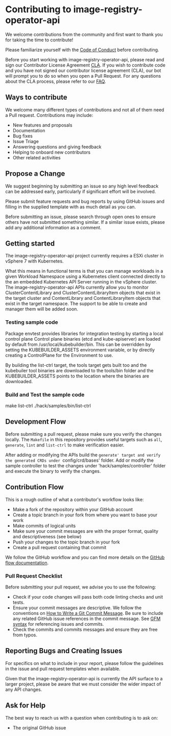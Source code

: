 # Contributing to image-registry-operator-api

We welcome contributions from the community and first
want to thank you for taking the time to contribute!

Please familiarize yourself with the
[Code of Conduct](https://github.com/vmware/.github/blob/main/CODE_OF_CONDUCT.md)
before contributing.

Before you start working with image-registry-operator-api, please read and
sign our Contributor License Agreement [CLA](https://cla.vmware.com/cla/1/preview).
If you wish to contribute code and you have not signed our contributor
license agreement (CLA), our bot will prompt you to do so when you open a Pull Request.
For any questions about the CLA process, please refer to our
[FAQ]([https://cla.vmware.com/faq](https://cla.vmware.com/faq)).

## Ways to contribute

We welcome many different types of contributions and not all of them
need a Pull request. Contributions may include:

* New features and proposals
* Documentation
* Bug fixes
* Issue Triage
* Answering questions and giving feedback
* Helping to onboard new contributors
* Other related activities

## Propose a Change

We suggest beginning by submitting an issue so any high level feedback can be
addressed early, particularly if significant effort will be involved.

Please submit feature requests and bug reports by using GitHub issues and filling
in the supplied template with as much detail as you can.

Before submitting an issue, please search through open ones to ensure others
have not submitted something similar. If a similar issue exists, please add any
additional information as a comment.

## Getting started

The image-registry-operator-api project currently requires a ESXi
cluster in vSphere 7 with Kubernetes.

What this means in functional terms is that you can manage workloads
in a given Workload Namespace using a Kubernetes client connected
directly to the an embedded Kubernetes API Server running in the
vSphere cluster. The image-registry-operator-api APIs currently allow
you to monitor ClusterContentLibrary and ClusterContentLibraryItem
objects that exist in the target cluster and ContentLibrary and
ContentLibraryItem objects that exist in the target namespace. The
support to be able to create and manager them will be added soon.

### Testing sample code

Package envtest provides libraries for integration testing by starting
a local control plane Control plane binaries (etcd and kube-apiserver)
are loaded by default from /usr/local/kubebuilder/bin. This can be
overridden by setting the KUBEBUILDER_ASSETS environment variable, or
by directly creating a ControlPlane for the Environment to use.

By building the list-ctrl target, the tools target gets built too
and the kubebuiler tool binaries are downloaded to the tools/bin
folder and the KUBEBUILDER_ASSETS points to the location where the binaries
are downloaded.

### Build and Test the sample code

make list-ctrl
./hack/samples/bin/list-ctrl

## Development Flow

Before submitting a pull request, please make sure you verify the changes
locally. The `Makefile` in this repository provides useful targets such as
`all`, `generate`, `lint` and `list-ctrl` to make verification easier.

After adding or modifying the APIs build the `generate' target and verify the
generated CRDs under `config/crd/bases' folder. Add or modify the sample
controller to test the changes under 'hack/samples/controller' folder
and execute the binary to verify the changes.

## Contribution Flow

This is a rough outline of what a contributor's workflow looks like:

* Make a fork of the repository within your GitHub account
* Create a topic branch in your fork from where you want to base your work
* Make commits of logical units
* Make sure your commit messages are with the proper format,
  quality and descriptiveness (see below)
* Push your changes to the topic branch in your fork
* Create a pull request containing that commit

We follow the GitHub workflow and you can find more details on the
[GitHub flow documentation](https://docs.github.com/en/get-started/quickstart/github-flow).

### Pull Request Checklist

Before submitting your pull request, we advise you to use the following:

* Check if your code changes will pass both code linting checks and unit tests.
* Ensure your commit messages are descriptive. We follow the conventions on
  [How to Write a Git Commit Message](http://chris.beams.io/posts/git-commit/).
  Be sure to include any related GitHub issue references in the commit message.
  See [GFM syntax](https://guides.github.com/features/mastering-markdown/#GitHub-flavored-markdown)
  for referencing issues and commits.
* Check the commits and commits messages and ensure they are free from typos.

## Reporting Bugs and Creating Issues

For specifics on what to include in your report, please follow the guidelines
in the issue and pull request templates when available.

Given that the image-registry-operator-api is currently the API surface to a
larger project, please be aware that we must consider the wider impact of
any API changes.

## Ask for Help

The best way to reach us with a question when contributing is to ask on:

* The original GitHub issue

